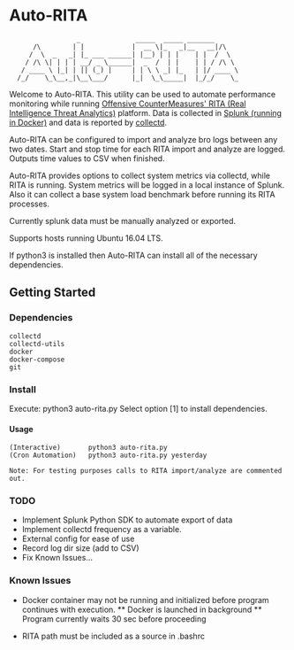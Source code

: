 # Auto-RITA

                     _              _____  _____ _______       
          /\        | |            |  __ \|_   _|__   __|/\    
         /  \  _   _| |_ ___ ______| |__) | | |    | |  /  \   
        / /\ \| | | | __/ _ \______|  _  /  | |    | | / /\ \  
       / ____ \ |_| | || (_) |     | | \ \ _| |_   | |/ ____ \ 
      /_/    \_\__,_|\__\___/      |_|  \_\_____|  |_/_/    \_

Welcome to Auto-RITA. This utility can be used to automate performance
monitoring while running [Offensive CounterMeasures' RITA
(Real Intelligence Threat Analytics)](https://github.com/ocmdev/rita) 
platform. Data is collected in [Splunk (running in Docker)](https://github.com/splunk/docker-splunk/tree/master/enterprise) and 
data is reported by [collectd](https://github.com/collectd/collectd).

Auto-RITA can be configured to import and analyze bro logs between any
two dates. Start and stop time for each RITA import and analyze are 
logged. Outputs time values to CSV when finished. 

Auto-RITA provides options to collect system metrics via
collectd, while RITA is running. System metrics will be logged
in a local instance of Splunk. Also it can collect a base system load
benchmark before running its RITA processes.

Currently splunk data must be manually analyzed or exported.

Supports hosts running Ubuntu 16.04 LTS.

If python3 is installed then Auto-RITA can install all of the
necessary dependencies.

## Getting Started

### Dependencies
```
collectd
collectd-utils
docker
docker-compose
git
```
       
### Install

Execute: python3 auto-rita.py
Select option [1] to install dependencies. 

#### Usage
```
(Interactive) 		python3 auto-rita.py
(Cron Automation)	python3 auto-rita.py yesterday

Note: For testing purposes calls to RITA import/analyze are commented out. 
```

### TODO

* Implement Splunk Python SDK to automate export of data
* Implement collectd frequency as a variable.
* External config for ease of use
* Record log dir size (add to CSV)
* Fix Known Issues...

### Known Issues

* Docker container may not be running and initialized before program continues with execution.
** Docker is launched in background
** Program currently waits 30 sec before proceeding

* RITA path must be included as a source in .bashrc
